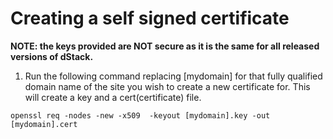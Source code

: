 # Creating a self signed certificate

**NOTE: the keys provided are NOT secure as it is the same for all released versions of dStack.**

1) Run the following command replacing [mydomain] for that fully qualified domain
   name of the site you wish to create a new certificate for. This will create a key
   and a cert(certificate) file.

```
openssl req -nodes -new -x509  -keyout [mydomain].key -out [mydomain].cert
```

